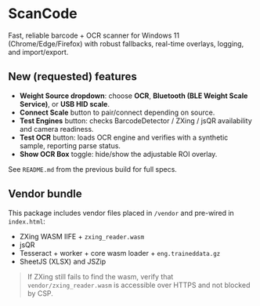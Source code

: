 # ScanCode

Fast, reliable barcode + OCR scanner for Windows 11 (Chrome/Edge/Firefox) with robust fallbacks, real-time overlays, logging, and import/export.

## New (requested) features
- **Weight Source dropdown**: choose **OCR**, **Bluetooth (BLE Weight Scale Service)**, or **USB HID scale**.
- **Connect Scale** button to pair/connect depending on source.
- **Test Engines** button: checks BarcodeDetector / ZXing / jsQR availability and camera readiness.
- **Test OCR** button: loads OCR engine and verifies with a synthetic sample, reporting parse status.
- **Show OCR Box** toggle: hide/show the adjustable ROI overlay.

See `README.md` from the previous build for full specs.


## Vendor bundle
This package includes vendor files placed in `/vendor` and pre-wired in `index.html`:
- ZXing WASM IIFE + `zxing_reader.wasm`
- jsQR
- Tesseract + worker + core wasm loader + `eng.traineddata.gz`
- SheetJS (XLSX) and JSZip

> If ZXing still fails to find the wasm, verify that `vendor/zxing_reader.wasm` is accessible over HTTPS and not blocked by CSP.
